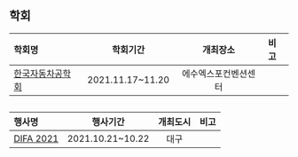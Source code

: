 ## 학회
|학회명|학회기간|개최장소|비고|
|:-----|:-------:|:-------:|:---|
|[한국자동차공학회](https://www.ksae.org/)|2021.11.17~11.20|에수엑스포컨벤션센터| |


## 

|행사명|행사기간|개최도시|비고|
|:-----|:-------:|:-------:|:---|
|[DIFA 2021](https://difa-forum.or.kr/)|2021.10.21~10.22|대구| |

